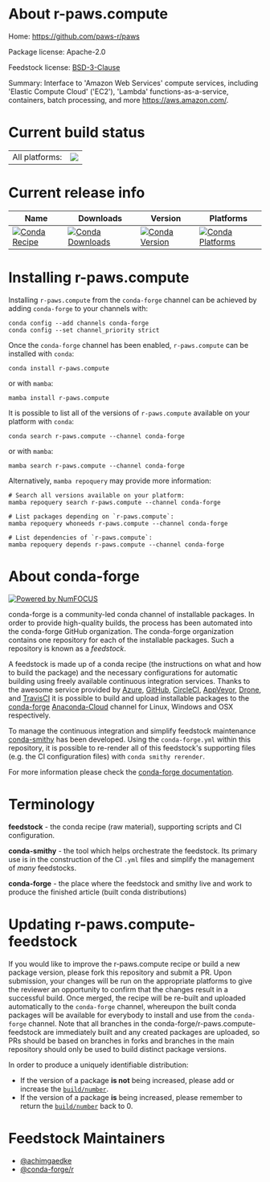 About r-paws.compute
====================

Home: https://github.com/paws-r/paws

Package license: Apache-2.0

Feedstock license: [BSD-3-Clause](https://github.com/conda-forge/r-paws.compute-feedstock/blob/main/LICENSE.txt)

Summary: Interface to 'Amazon Web Services' compute services, including 'Elastic Compute Cloud' ('EC2'), 'Lambda' functions-as-a-service, containers, batch processing, and more <https://aws.amazon.com/>.

Current build status
====================


<table><tr><td>All platforms:</td>
    <td>
      <a href="https://dev.azure.com/conda-forge/feedstock-builds/_build/latest?definitionId=14234&branchName=main">
        <img src="https://dev.azure.com/conda-forge/feedstock-builds/_apis/build/status/r-paws.compute-feedstock?branchName=main">
      </a>
    </td>
  </tr>
</table>

Current release info
====================

| Name | Downloads | Version | Platforms |
| --- | --- | --- | --- |
| [![Conda Recipe](https://img.shields.io/badge/recipe-r--paws.compute-green.svg)](https://anaconda.org/conda-forge/r-paws.compute) | [![Conda Downloads](https://img.shields.io/conda/dn/conda-forge/r-paws.compute.svg)](https://anaconda.org/conda-forge/r-paws.compute) | [![Conda Version](https://img.shields.io/conda/vn/conda-forge/r-paws.compute.svg)](https://anaconda.org/conda-forge/r-paws.compute) | [![Conda Platforms](https://img.shields.io/conda/pn/conda-forge/r-paws.compute.svg)](https://anaconda.org/conda-forge/r-paws.compute) |

Installing r-paws.compute
=========================

Installing `r-paws.compute` from the `conda-forge` channel can be achieved by adding `conda-forge` to your channels with:

```
conda config --add channels conda-forge
conda config --set channel_priority strict
```

Once the `conda-forge` channel has been enabled, `r-paws.compute` can be installed with `conda`:

```
conda install r-paws.compute
```

or with `mamba`:

```
mamba install r-paws.compute
```

It is possible to list all of the versions of `r-paws.compute` available on your platform with `conda`:

```
conda search r-paws.compute --channel conda-forge
```

or with `mamba`:

```
mamba search r-paws.compute --channel conda-forge
```

Alternatively, `mamba repoquery` may provide more information:

```
# Search all versions available on your platform:
mamba repoquery search r-paws.compute --channel conda-forge

# List packages depending on `r-paws.compute`:
mamba repoquery whoneeds r-paws.compute --channel conda-forge

# List dependencies of `r-paws.compute`:
mamba repoquery depends r-paws.compute --channel conda-forge
```


About conda-forge
=================

[![Powered by
NumFOCUS](https://img.shields.io/badge/powered%20by-NumFOCUS-orange.svg?style=flat&colorA=E1523D&colorB=007D8A)](https://numfocus.org)

conda-forge is a community-led conda channel of installable packages.
In order to provide high-quality builds, the process has been automated into the
conda-forge GitHub organization. The conda-forge organization contains one repository
for each of the installable packages. Such a repository is known as a *feedstock*.

A feedstock is made up of a conda recipe (the instructions on what and how to build
the package) and the necessary configurations for automatic building using freely
available continuous integration services. Thanks to the awesome service provided by
[Azure](https://azure.microsoft.com/en-us/services/devops/), [GitHub](https://github.com/),
[CircleCI](https://circleci.com/), [AppVeyor](https://www.appveyor.com/),
[Drone](https://cloud.drone.io/welcome), and [TravisCI](https://travis-ci.com/)
it is possible to build and upload installable packages to the
[conda-forge](https://anaconda.org/conda-forge) [Anaconda-Cloud](https://anaconda.org/)
channel for Linux, Windows and OSX respectively.

To manage the continuous integration and simplify feedstock maintenance
[conda-smithy](https://github.com/conda-forge/conda-smithy) has been developed.
Using the ``conda-forge.yml`` within this repository, it is possible to re-render all of
this feedstock's supporting files (e.g. the CI configuration files) with ``conda smithy rerender``.

For more information please check the [conda-forge documentation](https://conda-forge.org/docs/).

Terminology
===========

**feedstock** - the conda recipe (raw material), supporting scripts and CI configuration.

**conda-smithy** - the tool which helps orchestrate the feedstock.
                   Its primary use is in the construction of the CI ``.yml`` files
                   and simplify the management of *many* feedstocks.

**conda-forge** - the place where the feedstock and smithy live and work to
                  produce the finished article (built conda distributions)


Updating r-paws.compute-feedstock
=================================

If you would like to improve the r-paws.compute recipe or build a new
package version, please fork this repository and submit a PR. Upon submission,
your changes will be run on the appropriate platforms to give the reviewer an
opportunity to confirm that the changes result in a successful build. Once
merged, the recipe will be re-built and uploaded automatically to the
`conda-forge` channel, whereupon the built conda packages will be available for
everybody to install and use from the `conda-forge` channel.
Note that all branches in the conda-forge/r-paws.compute-feedstock are
immediately built and any created packages are uploaded, so PRs should be based
on branches in forks and branches in the main repository should only be used to
build distinct package versions.

In order to produce a uniquely identifiable distribution:
 * If the version of a package **is not** being increased, please add or increase
   the [``build/number``](https://docs.conda.io/projects/conda-build/en/latest/resources/define-metadata.html#build-number-and-string).
 * If the version of a package **is** being increased, please remember to return
   the [``build/number``](https://docs.conda.io/projects/conda-build/en/latest/resources/define-metadata.html#build-number-and-string)
   back to 0.

Feedstock Maintainers
=====================

* [@achimgaedke](https://github.com/achimgaedke/)
* [@conda-forge/r](https://github.com/conda-forge/r/)

